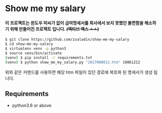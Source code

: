 # Show me my salary

#### 이 프로젝트는 윈도우 피씨가 없어 급여명세서를 회사에서 보지 못했던 불편함을 해소하기 위해 만들어진 프로젝트 입니다. ~~(액티브 엑스 ㅗㅗ)~~

```bash
$ git clone https://github.com/zsaladin/show-me-my-salary
$ cd show-me-my-salary
$ virtualenv venv -p python3
$ source venv/bin/activate
(venv) $ pip install -r requirements.txt
(venv) $ python show_me_my_salary.py "2017000012.htm" 19861212
```

위와 같은 커맨드를 사용하면 해당 htm 파일이 있던 경로에 복호화 된 명세서가 생성 됩니다.

## Requirements
- python3.6 or above
